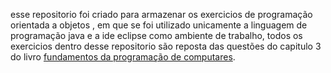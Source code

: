 esse repositorio foi criado para armazenar os exercicios de programação orientada a objetos
, em que se foi utilizado unicamente a linguagem de programação java e a ide eclipse como ambiente de trabalho,
todos os exercicios dentro desse repositorio são reposta das questões do capitulo 3 do livro [fundamentos da programação de computares](https://classroom.google.com/u/0/c/NzE5OTA5MjM3ODM4).
